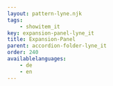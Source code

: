 ```yaml
---
layout: pattern-lyne.njk
tags: 
    - showitem_it
key: expansion-panel-lyne_it
title: Expansion-Panel
parent: accordion-folder-lyne_it
order: 240
availablelanguages: 
    - de
    - en
---
```


